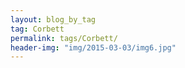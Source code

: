 ```yaml
---
layout: blog_by_tag
tag: Corbett
permalink: tags/Corbett/
header-img: "img/2015-03-03/img6.jpg"
---
```

